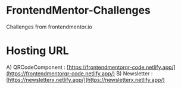 # FrontendMentor-Challenges
Challenges from frontendmentor.io

# Hosting URL

A) QRCodeComponent : [https://frontendmentorqr-code.netlify.app/](https://frontendmentorqr-code.netlify.app/)
B) Newsletter : [https://newsletterx.netlify.app/](https://newsletterx.netlify.app/)
